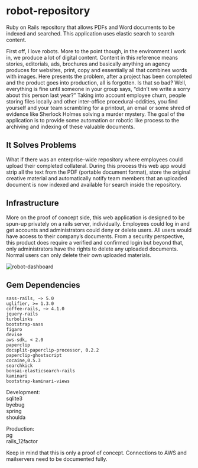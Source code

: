 # robot-repository
Ruby on Rails repository that allows PDFs and Word documents to be indexed and searched. This application uses elastic search to search content. 

First off, I love robots. More to the point though, in the environment I work in, we produce a lot of digital content. Content in this reference means stories, editorials, ads, brochures and basically anything an agency produces for websites, print, copy and essentially all that combines words with images. Here presents the problem, after a project has been completed and the product goes into production, all is forgotten. Is that so bad? Well, everything is fine until someone in your group says, “didn’t we write a sorry about this person last year?” Taking into account employee churn, people storing files locally and other inter-office procedural-oddities, you find yourself and your team scrambling for a printout, an email or some shred of evidence like Sherlock Holmes solving a murder mystery. The goal of the application is to provide some automation or robotic like process to the archiving and indexing of these valuable documents.

## It Solves Problems
What if there was an enterprise-wide repository where employees could upload their completed collateral. During this process this web app would strip all the text from the PDF (portable document format), store the original creative material and automatically notify team members that an uploaded document is now indexed and available for search inside the repository.

## Infrastructure
More on the proof of concept side, this web application is designed to be spun-up privately on a rails server, individually. Employees could log in and get accounts and administrators could deny or delete users. All users would have access to their company’s documents. From a security perspective, this product does require a verified and confirmed login but beyond that, only administrators have the rights to delete any uploaded documents. Normal users can only delete their own uploaded materials.

![robot-dashboard](https://user-images.githubusercontent.com/24664863/41758193-f76a9cd8-759b-11e8-826f-9ad196d58015.jpg)

## Gem Dependencies

`sass-rails, ~> 5.0`<br />
`uglifier, >= 1.3.0`<br />
`coffee-rails, ~> 4.1.0`<br />
`jquery-rails`<br />
`turbolinks`<br />
`bootstrap-sass`<br />
`figaro`<br />
`devise`<br />
`aws-sdk, < 2.0`<br />
`paperclip`<br />
`docsplit-paperclip-processor, 0.2.2`<br />
`paperclip-ghostscript`<br />
`cocaine,0.5.3`<br />
`searchkick`<br />
`bonsai-elasticsearch-rails`<br />
`kaminari`<br />
`bootstrap-kaminari-views`<br />

Development:<br />
sqlite3<br />
byebug<br />
spring<br />
shoulda<br />

Production:<br />
pg<br />
rails_12factor<br />

Keep in mind that this is only a proof of concept. Connections to AWS and mailservers need to be documented fully.
